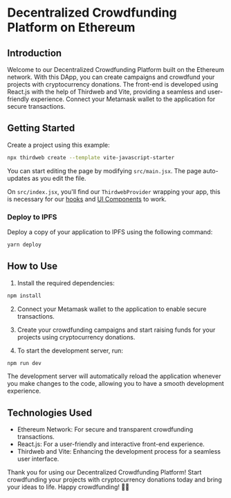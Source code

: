 # Decentralized Crowdfunding Platform on Ethereum

## Introduction

Welcome to our Decentralized Crowdfunding Platform built on the Ethereum network. With this DApp, you can create campaigns and crowdfund your projects with cryptocurrency donations. The front-end is developed using React.js with the help of Thirdweb and Vite, providing a seamless and user-friendly experience. Connect your Metamask wallet to the application for secure transactions.

## Getting Started

Create a project using this example:

```bash
npx thirdweb create --template vite-javascript-starter
```

You can start editing the page by modifying `src/main.jsx`. The page auto-updates as you edit the file.

On `src/index.jsx`, you'll find our `ThirdwebProvider` wrapping your app,
this is necessary for our [hooks](https://portal.thirdweb.com/react) and
[UI Components](https://portal.thirdweb.com/ui-components) to work.

### Deploy to IPFS

Deploy a copy of your application to IPFS using the following command:

```bash
yarn deploy
```


## How to Use

1. Install the required dependencies:

```bash
npm install
```

2. Connect your Metamask wallet to the application to enable secure transactions.

3. Create your crowdfunding campaigns and start raising funds for your projects using cryptocurrency donations.

4. To start the development server, run:

```bash
npm run dev
```

The development server will automatically reload the application whenever you make changes to the code, allowing you to have a smooth development experience. 

## Technologies Used

- Ethereum Network: For secure and transparent crowdfunding transactions.
- React.js: For a user-friendly and interactive front-end experience.
- Thirdweb and Vite: Enhancing the development process for a seamless user interface.

Thank you for using our Decentralized Crowdfunding Platform! Start crowdfunding your projects with cryptocurrency donations today and bring your ideas to life. Happy crowdfunding! 🚀💸
